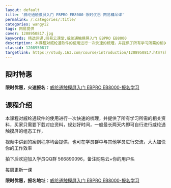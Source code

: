 ```yaml
---
layout: default
title: '威纶通触摸屏入门 EBPRO EB8000-限时优惠-网易精品课'
permalink: /:categories/:title/
categories: wangyi2
tags: 网易提供
cover: 1208950817.jpg
keywords: 精选网课,网易云课堂,威纶通触摸屏入门 EBPRO EB8000
description: 本课程对威纶通软件的使用进行一次快速的梳理，并提供了所有学习所需的相关资料，买家只需要下载对应资料，规划好时间，一般最长
classid: 1208950817
targetlink: https://study.163.com/course/introduction/1208950817.htm?share=1&shareId=1025206652&utm_campaign=share&utm_medium=iphoneShare&utm_source=&utm_u=1025206652
---
```


## 限时特惠

**限时优惠，火速报名**：[威纶通触摸屏入门 EBPRO EB8000-报名学习](https://study.163.com/course/introduction/1208950817.htm?share=1&shareId=1025206652&utm_campaign=share&utm_medium=iphoneShare&utm_source=&utm_u=1025206652)

## 课程介绍

本课程对威纶通软件的使用进行一次快速的梳理，并提供了所有学习所需的相关资料，买家只需要下载对应资料，规划好时间，一般最长两天内即可自行进行威纶通触摸屏的组态工作，

视频中讲到的案例程序均会提供，也可在学员群中与其他学员进行交流，大大加快你的工作效率

拍下后欢迎加入学员QQ群 566890096，备注网易云+你的用户名

每周更新一课

**限时优惠，报名地址**：[威纶通触摸屏入门 EBPRO EB8000-报名学习](https://study.163.com/course/introduction/1208950817.htm?share=1&shareId=1025206652&utm_campaign=share&utm_medium=iphoneShare&utm_source=&utm_u=1025206652)

